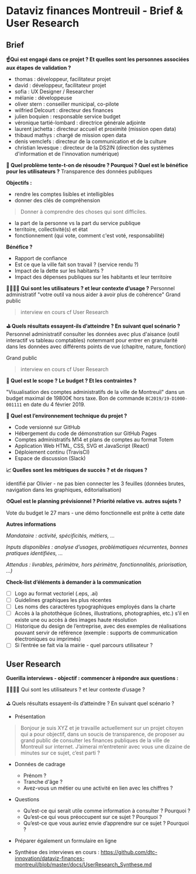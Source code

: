 # Dataviz finances Montreuil - Brief & User Research

## Brief

**☝️Qui est engagé dans ce projet ? Et quelles sont les personnes associées aux étapes de validation ?**

- thomas : développeur, facilitateur projet
- david : développeur, facilitateur projet
- sofia : UX Designer / Researcher
- mélanie : développeuse
- oliver stern : conseiller municipal, co-pilote
- wilfried Delcourt : directeur des finances
- julien boquien : responsable service budget
- véronique tartié-lombard : directrice générale adjointe
- laurent jachetta : directeur accueil et proximité (mission open data)
- thibaud mathys : chargé de mission open data
- denis vemclefs : directeur de la communication et de la culture
- christian levesque : directeur de la DS2IN (direction des systèmes d'information et de l'innovation numérique)


**🤔 Quel problème tente-t-on de résoudre ? Pourquoi ? Quel est le bénéfice pour les utilisateurs ?**
Transparence des données publiques

**Objectifs :**
- rendre les comptes lisibles et intelligibles
- donner des clés de compréhension

> Donner à comprendre des choses qui sont difficiles.
- la part de la personne vs la part du service publique
- territoire, collectivité(s) et état
- fonctionnement (qui vote, comment c'est voté, responsabilité)

**Bénéfice ?**
- Rapport de confiance
- Est ce que la ville fait son travail ? (service rendu ?)
- Impact de la dette sur les habitants ?
- Impact des dépenses publiques sur les habitants et leur territoire


**👨‍👩‍👧‍👦 Qui sont les utilisateurs ? et leur contexte d’usage ?**
Personnel administratif "votre outil va nous aider à avoir plus de cohérence"
Grand public
> interview en cours cf User Research

**⛳️ Quels résultats essayent-ils d’atteindre ? En suivant quel scénario ?**
Personnel administratif
    consulter les données avec plus d'aisance (outil interactif vs tableau comptables) notemmant pour entrer en granularité dans les données
    avec différents points de vue (chapitre, nature, fonction)

Grand public
> interview en cours cf User Research


**🔲 Quel est le scope ? Le budget ? Et les contraintes ?**

"Visualisation des comptes administratifs de la ville de Montreuil" dans un budget maximal de 19800€ hors taxe. Bon de commande `BC2019/19-D1000-001111` en date du 4 février 2019.


**🚀 Quel est l’environnement technique du projet ?**

- Code versionné sur GitHub
- Hébergement du code de démonstration sur GitHub Pages
- Comptes administratifs M14 et plans de comptes au format Totem
- Application Web HTML, CSS, SVG et JavaScript (React)
- Déploiement continu (TravisCI)
- Espace de discussion (Slack)

**📈 Quelles sont les métriques de succès ? et de risques ?**

identifié par Olivier - ne pas bien connecter les 3 feuilles (données brutes, navigation dans les graphiques, éditorialisation)

**⏱Quel est le planning prévisionnel ? Priorité relative vs. autres sujets ?**

Vote du budget le 27 mars - une démo fonctionnelle est prête à cette date

**Autres informations**

*Mandataire : activité, spécificités, métiers, …*

*Inputs disponibles : analyse d’usages, problématiques récurrentes, bonnes pratiques identifiées, …*

*Attendus : livrables, périmètre, hors périmètre, fonctionnalités, priorisation, …)*

**Check-list d’éléments à demander à la communication**

- [ ] Logo au format vectoriel (.eps, .ai)
- [ ] Guidelines graphiques les plus récentes
- [ ] Les noms des caractères typographiques employés dans la charte
- [ ] Accès à la photothèque (icônes, illustrations, photographies, etc.)  s’il en existe une ou accès à des images haute résolution
- [ ] Historique du design de l’entreprise, avec des exemples de réalisations pouvant servir de référence (exemple : supports de communication électroniques ou imprimés)
- [ ] Si l’entrée se fait via la mairie -  quel parcours utilisateur ?

## User Research

**Guerilla interviews - objectif : commencer à répondre aux questions :**

👨‍👩‍👧‍👦 Qui sont les utilisateurs ? et leur contexte d’usage ?

⛳️ Quels résultats essayent-ils d’atteindre ? En suivant quel scénario ?

* Présentation

> Bonjour je suis XYZ et je travaille actuellement sur un projet citoyen qui a pour objectif, dans un soucis de transparence, de proposer au grand public de consulter les finances publiques de la ville de Montreuil sur internet. J’aimerai m’entretenir avec vous une dizaine de minutes sur ce sujet, c’est parti ?

* Données de cadrage
    * Prénom ?
    * Tranche d'âge ?
    * Avez-vous un métier ou une activité en lien avec les chiffres ?

* Questions
    * Qu’est-ce qui serait utile comme information à consulter ? Pourquoi ?
    * Qu’est-ce qui vous préoccupent sur ce sujet ? Pourquoi ?
    * Qu’est-ce que vous auriez envie d’apprendre sur ce sujet ? Pourquoi ?

* Préparer également un formulaire en ligne
* Synthèse des interviews en cours : https://github.com/dtc-innovation/dataviz-finances-montreuil/blob/master/docs/UserResearch_Synthese.md
